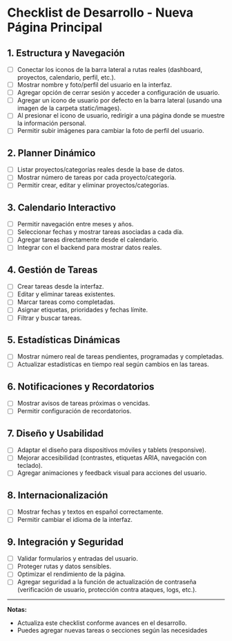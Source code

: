 # Checklist de Desarrollo - Nueva Página Principal

## 1. Estructura y Navegación
- [ ] Conectar los iconos de la barra lateral a rutas reales (dashboard, proyectos, calendario, perfil, etc.).
- [ ] Mostrar nombre y foto/perfil del usuario en la interfaz.
- [ ] Agregar opción de cerrar sesión y acceder a configuración de usuario.
- [ ] Agregar un icono de usuario por defecto en la barra lateral (usando una imagen de la carpeta static/images).
- [ ] Al presionar el icono de usuario, redirigir a una página donde se muestre la información personal.
- [ ] Permitir subir imágenes para cambiar la foto de perfil del usuario.

## 2. Planner Dinámico
- [ ] Listar proyectos/categorías reales desde la base de datos.
- [ ] Mostrar número de tareas por cada proyecto/categoría.
- [ ] Permitir crear, editar y eliminar proyectos/categorías.

## 3. Calendario Interactivo
- [ ] Permitir navegación entre meses y años.
- [ ] Seleccionar fechas y mostrar tareas asociadas a cada día.
- [ ] Agregar tareas directamente desde el calendario.
- [ ] Integrar con el backend para mostrar datos reales.

## 4. Gestión de Tareas
- [ ] Crear tareas desde la interfaz.
- [ ] Editar y eliminar tareas existentes.
- [ ] Marcar tareas como completadas.
- [ ] Asignar etiquetas, prioridades y fechas límite.
- [ ] Filtrar y buscar tareas.

## 5. Estadísticas Dinámicas
- [ ] Mostrar número real de tareas pendientes, programadas y completadas.
- [ ] Actualizar estadísticas en tiempo real según cambios en las tareas.

## 6. Notificaciones y Recordatorios
- [ ] Mostrar avisos de tareas próximas o vencidas.
- [ ] Permitir configuración de recordatorios.

## 7. Diseño y Usabilidad
- [ ] Adaptar el diseño para dispositivos móviles y tablets (responsive).
- [ ] Mejorar accesibilidad (contrastes, etiquetas ARIA, navegación con teclado).
- [ ] Agregar animaciones y feedback visual para acciones del usuario.

## 8. Internacionalización
- [ ] Mostrar fechas y textos en español correctamente.
- [ ] Permitir cambiar el idioma de la interfaz.

## 9. Integración y Seguridad
- [ ] Validar formularios y entradas del usuario.
- [ ] Proteger rutas y datos sensibles.
- [ ] Optimizar el rendimiento de la página.
- [ ] Agregar seguridad a la función de actualización de contraseña (verificación de usuario, protección contra ataques, logs, etc.).

---

**Notas:**  
- Actualiza este checklist conforme avances en el desarrollo.  
- Puedes agregar nuevas tareas o secciones según las necesidades